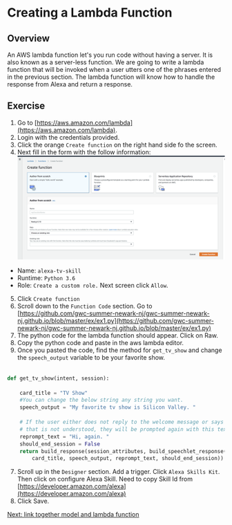 # Creating a Lambda Function

## Overview
An AWS lambda function let's you run code without having a server. It is also known as a server-less function.
We are going to write a lambda function that will be invoked when a user utters one of the phrases entered
in the previous section. The lambda function will know how to handle the response from Alexa and return a response.


## Exercise
1. Go to [https://aws.amazon.com/lambda](https://aws.amazon.com/lambda).
2. Login with the credentials provided.
3. Click the orange `Create function` on the right hand side fo the screen.
4. Next fill in the form with the follow information:
![alt text](../img/lambda_create_function.png "Create Lambda Function")
* Name: `alexa-tv-skill`
* Runtime: `Python 3.6`
* Role: `Create a custom role.` Next screen click `Allow`.
5. Click `Create function`
6. Scroll down to the `Function Code` section. Go to [https://github.com/gwc-summer-newark-nj/gwc-summer-newark-nj.github.io/blob/master/ex/ex1.py](https://github.com/gwc-summer-newark-nj/gwc-summer-newark-nj.github.io/blob/master/ex/ex1.py)
7. The python code for the lambda function should appear. Click on Raw.
8. Copy the python code and paste in the aws lambda editor.
9. Once you pasted the code, find the method for `get_tv_show` and change the `speech_output` variable to be your favorite show.

```python

def get_tv_show(intent, session):

    card_title = "TV Show"
    #You can change the below string any string you want.
    speech_output = "My favorite tv show is Silicon Valley. "

    # If the user either does not reply to the welcome message or says something
    # that is not understood, they will be prompted again with this text.
    reprompt_text = "Hi, again. "
    should_end_session = False
    return build_response(session_attributes, build_speechlet_response(
        card_title, speech_output, reprompt_text, should_end_session))

```

7. Scroll up in the `Designer` section. Add a trigger. Click `Alexa Skills Kit`. Then click on configure Alexa Skill.
Need to copy Skill Id from [https://developer.amazon.com/alexa](https://developer.amazon.com/alexa)
8. Click Save.

[Next: link together model and lambda function](link.md)


